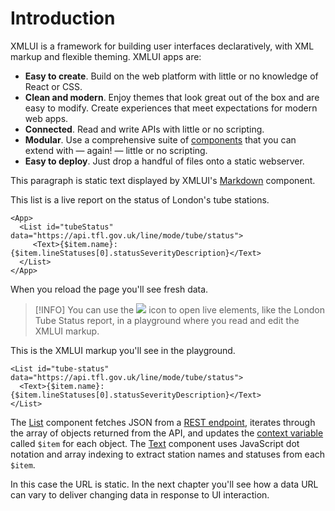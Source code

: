 # Introduction

XMLUI is a framework for building user interfaces declaratively, with XML markup and flexible theming. XMLUI apps are:

- **Easy to create**. Build on the web platform with little or no knowledge of React or CSS.
- **Clean and modern**. Enjoy themes that look great out of the box and are easy to modify. Create experiences that meet expectations for modern web apps.
- **Connected**. Read and write APIs with little or no scripting.
- **Modular**. Use a comprehensive suite of [components](/components/_overview) that you can extend with — again! — little or no scripting.
- **Easy to deploy**. Just drop a handful of files onto a static webserver.

This paragraph is static text displayed by XMLUI's [Markdown](/components/Markdown) component.

This list is a live report on the status of London's tube stations.

```xmlui-pg name="London Tube Status"
<App>
  <List id="tubeStatus" data="https://api.tfl.gov.uk/line/mode/tube/status">
     <Text>{$item.name}: {$item.lineStatuses[0].statusSeverityDescription}</Text>
  </List>
</App>
```

When you reload the page you'll see fresh data.

> [!INFO]
> You can use the ![](/resources/pg-popout.svg) icon to open live elements, like the London Tube Status report, in a playground where you read and edit the XMLUI markup.

This is the XMLUI markup you'll see in the playground.

```xmlui
<List id="tube-status" data="https://api.tfl.gov.uk/line/mode/tube/status">
  <Text>{$item.name}: {$item.lineStatuses[0].statusSeverityDescription}</Text>
</List>
```

The [List](/components/List) component fetches JSON from a <a href="https://api.tfl.gov.uk/line/mode/tube/status" target="_blank">REST endpoint</a>, iterates through the array of objects returned from the API, and updates the [context variable](context-variables) called `$item` for each object. The [Text](/components/Text) component uses JavaScript dot notation and array indexing to extract station names and statuses from each `$item`.

In this case the URL is static. In the next chapter you'll see how a data URL can vary to deliver changing data in response to UI interaction.
